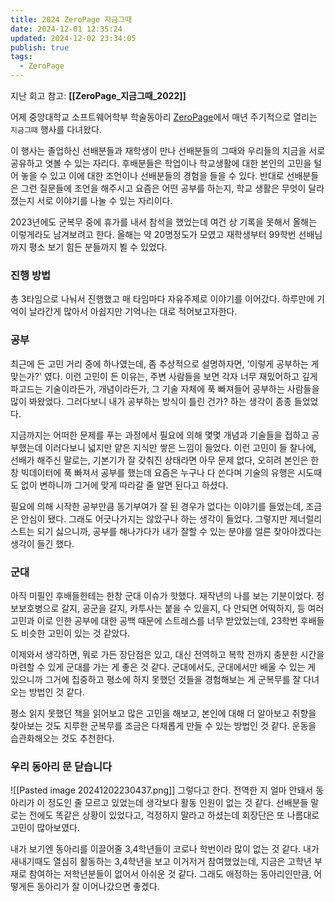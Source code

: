 ```yaml
---
title: 2024 ZeroPage 지금그때
date: 2024-12-01 12:35:24
updated: 2024-12-02 23:34:05
publish: true
tags:
  - ZeroPage
---
```

지난 회고 참고: **[[ZeroPage_지금그때_2022]]**

어제 중앙대학교 소프트웨어학부 학술동아리 [ZeroPage](https://portal.zeropage.org/)에서 매년 주기적으로 열리는 `지금그때` 행사를 다녀왔다.

이 행사는 졸업하신 선배분들과 재학생이 만나 선배분들의 그때와 우리들의 지금을 서로 공유하고 엿볼 수 있는 자리다. 후배분들은 학업이나 학교생활에 대한 본인의 고민을 털어 놓을 수 있고 이에 대한 조언이나 선배분들의 경험을 들을 수 있다. 반대로 선배분들은 그런 질문들에 조언을 해주시고 요즘은 어떤 공부를 하는지, 학교 생활은 무엇이 달라졌는지 서로 이야기를 나눌 수 있는 자리이다.

2023년에도 군복무 중에 휴가를 내서 참석을 했었는데 여건 상 기록을 못해서 올해는 이렇게라도 남겨보려고 한다. 올해는 약 20명정도가 모였고 재학생부터 99학번 선배님까지 평소 보기 힘든 분들까지 뵐 수 있었다.

### 진행 방법
총 3타임으로 나눠서 진행했고 매 타임마다 자유주제로 이야기를 이어갔다. 하루만에 기억이 날라간게 많아서 아쉽지만 기억나는 대로 적어보고자한다.

### 공부
최근에 든 고민 거리 중에 하나였는데, 좀 추상적으로 설명하자면, '이렇게 공부하는 게 맞는가?' 였다. 이런 고민이 든 이유는, 주변 사람들을 보면 각자 너무 재밌어하고 깊게 파고드는 기술이라든가, 개념이라든가, 그 기술 자체에 푹 빠져들어 공부하는 사람들을 많이 봐왔었다. 그러다보니 내가 공부하는 방식이 틀린 건가? 하는 생각이 종종 들었었다.

지금까지는 어떠한 문제를 푸는 과정에서 필요에 의해 몇몇 개념과 기술들을 접하고 공부했는데 이러다보니 넓지만 얕은 지식만 쌓은 느낌이 들었다. 이런 고민이 들 찰나에, 선배가 해주신 말로는, 기본기가 잘 갖춰진 상태라면 아무 문제 없다, 오히려 본인은 한창 빅데이터에 푹 빠져서 공부를 했는데 요즘은 누구나 다 쓴다며 기술의 유행은 시도때도 없이 변하니까 그거에 맞게 따라갈 줄 알면 된다고 하셨다. 

필요에 의해 시작한 공부만큼 동기부여가 잘 된 경우가 없다는 이야기를 들었는데, 조금은 안심이 됐다. 그래도 어긋나가지는 않았구나 하는 생각이 들었다. 그렇지만 제너럴리스트는 되기 싫으니까, 공부를 해나가다가 내가 잘할 수 있는 분야를 얼른 찾아야겠다는 생각이 들긴 했다.

### 군대
아직 미필인 후배들한테는 한창 군대 이슈가 핫했다. 재작년의 나를 보는 기분이었다. 정보보호병으로 갈지, 공군을 갈지, 카투사는 붙을 수 있을지, 다 안되면 어떡하지, 등 여러 고민과 이로 인한 공부에 대한 공백 때문에 스트레스를 너무 받았었는데, 23학번 후배들도 비슷한 고민이 있는 것 같았다.

이제와서 생각하면, 뭐로 가든 장단점은 있고, 대신 전역하고 복학 전까지 충분한 시간을 마련할 수 있게 군대를 가는 게 좋은 것 같다. 군대에서도, 군대에서만 배울 수 있는 게 있으니까 그거에 집중하고 평소에 하지 못했던 것들을 경험해보는 게 군복무를 잘 다녀오는 방법인 것 같다.

평소 읽지 못했던 책을 읽어보고 많은 고민을 해보고, 본인에 대해 더 알아보고 취향을 찾아보는 것도 지루한 군복무를 조금은 다채롭게 만들 수 있는 방법인 것 같다. 운동을 습관화해오는 것도 추천한다.

### 우리 동아리 문 닫습니다
![[Pasted image 20241202230437.png]]
그렇다고 한다. 전역한 지 얼마 안돼서 동아리가 이 정도인 줄 모르고 있었는데 생각보다 활동 인원이 없는 것 같다. 선배분들 말로는 전에도 똑같은 상황이 있었다고, 걱정하지 말라고 하셨는데 회장단은 또 나름대로 고민이 많아보였다. 

내가 보기엔 동아리를 이끌어줄 3,4학년들이 코로나 학번이라 많이 없는 것 같다. 내가 새내기때도 열심히 활동하는 3,4학년을 보고 이거저거 참여했었는데, 지금은 고학년 부재로 참여하는 저학년분들이 없어서 아쉬운 것 같다. 그래도 애정하는 동아리인만큼, 어떻게든 동아리가 잘 이어나갔으면 좋겠다.
